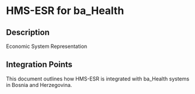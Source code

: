 # HMS-ESR for ba_Health

## Description

Economic System Representation

## Integration Points

This document outlines how HMS-ESR is integrated with ba_Health systems in Bosnia and Herzegovina.
